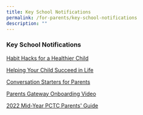 ```yaml
---
title: Key School Notifications
permalink: /for-parents/key-school-notifications
description: ""
---
```

### Key School Notifications

[Habit Hacks for a Healthier Child](/files/Habit%20Hacks%20for%20a%20Healthier%20Child.pdf)

[Helping Your Child Succeed in Life](/files/Helping%20Your%20Child%20Succeed%20in%20Life%20(1).pdf)

[Conversation Starters for Parents](/files/Conversation%20Starters%20for%20Parents.pdf)

[Parents Gateway Onboarding Video](https://www.youtube.com/embed/tW9jwyuovOo)

[2022 Mid-Year PCTC Parents' Guide](/files/mtspctcguide.pdf)